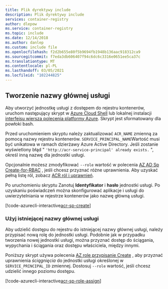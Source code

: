 ```yaml
---
title: Plik dyrektywy include
description: Plik dyrektywy include
services: container-registry
author: dlepow
ms.service: container-registry
ms.topic: include
ms.date: 12/14/2018
ms.author: danlep
ms.custom: include file
ms.openlocfilehash: f2d2b655e80f5b9694fb1948b136aac918312ca9
ms.sourcegitcommit: f7eda3db606407f94c6dc6c3316e0651ee5ca37c
ms.translationtype: MT
ms.contentlocale: pl-PL
ms.lasthandoff: 03/05/2021
ms.locfileid: "102244825"
---
```

## <a name="create-a-service-principal"></a>Tworzenie nazwy głównej usługi

Aby utworzyć jednostkę usługi z dostępem do rejestru kontenerów, uruchom następujący skrypt w [Azure Cloud Shell](../articles/cloud-shell/overview.md) lub lokalnej instalacji [interfejsu wiersza polecenia platformy Azure](/cli/azure/install-azure-cli). Skrypt jest sformatowany dla powłoki bash.

Przed uruchomieniem skryptu należy zaktualizować `ACR_NAME` zmienną za pomocą nazwy rejestru kontenerów. `SERVICE_PRINCIPAL_NAME`Wartość musi być unikatowa w ramach dzierżawy Azure Active Directory. Jeśli zostanie wyświetlony błąd " `'http://acr-service-principal' already exists.` ", określ inną nazwę dla jednostki usługi.

Opcjonalnie możesz zmodyfikować `--role` wartość w polecenia [AZ AD Sp Create-for-RBAC][az-ad-sp-create-for-rbac] , jeśli chcesz przyznać różne uprawnienia. Aby uzyskać pełną listę ról, zobacz [ACR ról i uprawnień](https://github.com/Azure/acr/blob/master/docs/roles-and-permissions.md).

Po uruchomieniu skryptu Zanotuj **Identyfikator** i **hasło** jednostki usługi. Po uzyskaniu poświadczeń można skonfigurować aplikacje i usługi do uwierzytelniania w rejestrze kontenerów jako nazwę główną usługi.

<!-- https://github.com/Azure-Samples/azure-cli-samples/blob/master/container-registry/service-principal-create/service-principal-create.sh -->
[!code-azurecli-interactive[acr-sp-create](~/cli_scripts/container-registry/service-principal-create/service-principal-create.sh)]

### <a name="use-an-existing-service-principal"></a>Użyj istniejącej nazwy głównej usługi

Aby udzielić dostępu do rejestru do istniejącej nazwy głównej usługi, należy przypisać nową rolę do jednostki usługi. Podobnie jak w przypadku tworzenia nowej jednostki usługi, można przyznać dostęp do ściągania, wypychania i ściągania oraz dostępu właściciela, między innymi.

Poniższy skrypt używa polecenia [AZ role przypisanie Create][az-role-assignment-create] , aby przyznać uprawnienia *ściągnięcia* do jednostki usługi określonej w `SERVICE_PRINCIPAL_ID` zmiennej. Dostosuj `--role` wartość, jeśli chcesz udzielić innego poziomu dostępu.


<!-- https://github.com/Azure-Samples/azure-cli-samples/blob/master/container-registry/service-principal-assign-role/service-principal-assign-role.sh -->
[!code-azurecli-interactive[acr-sp-role-assign](~/cli_scripts/container-registry/service-principal-assign-role/service-principal-assign-role.sh)]

<!-- LINKS - Internal -->
[az-ad-sp-create-for-rbac]: /cli/azure/ad/sp#az-ad-sp-create-for-rbac
[az-role-assignment-create]: /cli/azure/role/assignment#az-role-assignment-create
